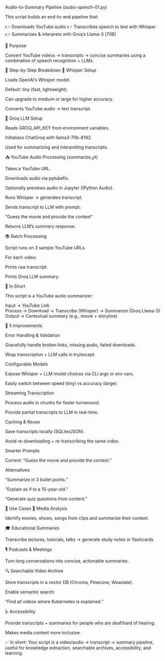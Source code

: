 
Audio-to-Summary Pipeline (audio-speech-01.py)

This script builds an end-to-end pipeline that:

👉 Downloads YouTube audio
👉 Transcribes speech to text with Whisper
👉 Summarizes & interprets with Groq’s Llama-3 (70B)

🔹 Purpose

Convert YouTube videos → transcripts → concise summaries using a combination of speech recognition + LLMs.

🔹 Step-by-Step Breakdown
🎤 Whisper Setup

Loads OpenAI’s Whisper
 model.

Default: tiny (fast, lightweight).

Can upgrade to medium or large for higher accuracy.

Converts YouTube audio → text transcript.

🧠 Groq LLM Setup

Reads GROQ_API_KEY from environment variables.

Initializes ChatGroq with llama3-70b-8192.

Used for summarizing and interpreting transcripts.

📥 YouTube Audio Processing (summarize_yt)

Takes a YouTube URL.

Downloads audio via pytubefix.

Optionally previews audio in Jupyter (IPython Audio).

Runs Whisper → generates transcript.

Sends transcript to LLM with prompt:

“Guess the movie and provide the context”

Returns LLM’s summary response.

📚 Batch Processing

Script runs on 3 sample YouTube URLs.

For each video:

Prints raw transcript.

Prints Groq LLM summary.

🔹 In Short

This script is a YouTube audio summarizer:

Input   → YouTube Link  
Process → Download → Transcribe (Whisper) → Summarize (Groq Llama-3)  
Output  → Contextual summary (e.g., movie + storyline)

🔹 5 Improvements

Error Handling & Validation

Gracefully handle broken links, missing audio, failed downloads.

Wrap transcription + LLM calls in try/except.

Configurable Models

Expose Whisper + LLM model choices via CLI args or env vars.

Easily switch between speed (tiny) vs accuracy (large).

Streaming Transcription

Process audio in chunks for faster turnaround.

Provide partial transcripts to LLM in real-time.

Caching & Reuse

Save transcripts locally (SQLite/JSON).

Avoid re-downloading + re-transcribing the same video.

Smarter Prompts

Current: “Guess the movie and provide the context.”

Alternatives:

“Summarize in 3 bullet points.”

“Explain as if to a 10-year-old.”

“Generate quiz questions from content.”

🔹 Use Cases
🎥 Media Analysis

Identify movies, shows, songs from clips and summarize their context.

🎓 Educational Summaries

Transcribe lectures, tutorials, talks → generate study notes or flashcards.

🎙️ Podcasts & Meetings

Turn long conversations into concise, actionable summaries.

🔍 Searchable Video Archive

Store transcripts in a vector DB (Chroma, Pinecone, Weaviate).

Enable semantic search:

“Find all videos where Kubernetes is explained.”

♿ Accessibility

Provide transcripts + summaries for people who are deaf/hard of hearing.

Makes media content more inclusive.

✅ In short:
Your script is a video/audio → transcript → summary pipeline, useful for knowledge extraction, searchable archives, accessibility, and learning.
